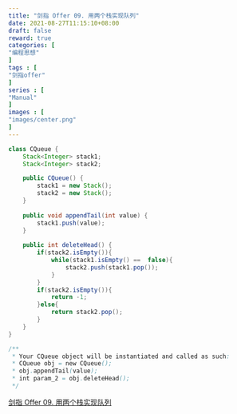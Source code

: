 ```yaml
---
title: "剑指 Offer 09. 用两个栈实现队列"
date: 2021-08-27T11:15:10+08:00
draft: false
reward: true
categories: [
"编程思想"
]
tags : [
"剑指offer"
]
series : [
"Manual"
]
images : [
"images/center.png"
]
---
```


[comment]: <> (# 剑指 Offer 09. 用两个栈实现队列)



```java
class CQueue {
    Stack<Integer> stack1;
    Stack<Integer> stack2;

    public CQueue() {
        stack1 = new Stack();
        stack2 = new Stack();
    }
    
    public void appendTail(int value) {
        stack1.push(value);
    }
    
    public int deleteHead() {
        if(stack2.isEmpty()){
            while(stack1.isEmpty() ==  false){
                stack2.push(stack1.pop());
            }
        }
        if(stack2.isEmpty()){
            return -1;
        }else{
            return stack2.pop();
        }
    }
}

/**
 * Your CQueue object will be instantiated and called as such:
 * CQueue obj = new CQueue();
 * obj.appendTail(value);
 * int param_2 = obj.deleteHead();
 */
```

[剑指 Offer 09. 用两个栈实现队列](https://leetcode-cn.com/problems/yong-liang-ge-zhan-shi-xian-dui-lie-lcof/)
